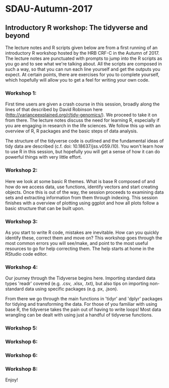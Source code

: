 # SDAU-Autumn-2017
## **Introductory R workshop: The tidyverse and beyond**

The lecture notes and R scripts given below are from a first running of an introductory R workshop hosted by the HRB CRF-C in the Autumn of 2017. The lecture notes are punctuated with prompts to jump into the R scripts as you go and to see what we're talking about. All the scripts are composed in such a way, so that you can run each line yourself and get the outputs you expect. At certain points, there are exercises for you to complete yourself, which hopefully will allow you to get a feel for writing your own code. 

### Workshop 1:
First time users are given a crash course in this session, broadly along the lines of that described by David Robinson here (http://varianceexplained.org/r/tidy-genomics/). We proceed to take it on from there. The lecture notes discuss the need for learning R, especially if you are engaging in research in the life sciences. We follow this up with an overview of R, R packages and the basic steps of data analysis. 

The structure of the tidyverse code is outlined and the fundamental ideas of tidy data are described (c.f. doi: 	10.18637/jss.v059.i10). You won't learn how to use R in this session, but hopefully you will get a sense of how it can do powerful things with very little effort. 

### Workshop 2:
Here we look at some basic R themes. What is base R composed of and how do we access data, use functions, identify vectors and start creating objects.  Once this is out of the way, the session proceeds to examining data sets and extracting information from them through indexing. This session finishes with a overview of plotting using ggplot and how all plots follow a basic structure that can be built upon.

### Workshop 3: 
As you start to write R code, mistakes are inevitable. How can you quickly identify these, correct them and move on? This workshop goes through the most common errors you will see/make, and point to the most useful resources to go for help correcting them. The help starts at home in the RStudio code editor. 

### Workshop 4:
Our journey through the Tidyverse begins here. Importing standard data types 'readr' covered (e.g. .csv, .xlsx, .txt), but also tips on importing non-standard data using specific packages (e.g. px, .json).

From there we go through the main functions in 'tidyr' and 'dplyr' packages for tidying and transforming the data. For those of you familiar with using base R, the tidyverse takes the pain out of having to write loops! Most data wrangling can be dealt with using just a handful of tidyverse functions.

### Workshop 5:

### Workshop 6:

### Workshop 6:

### Workshop 8:

Enjoy!
